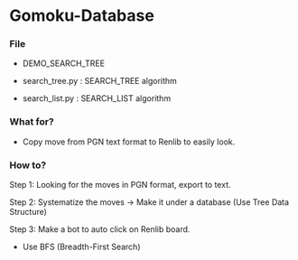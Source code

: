 # Gomoku-Database

### File

- DEMO_SEARCH_TREE

- search_tree.py : SEARCH_TREE algorithm

- search_list.py : SEARCH_LIST algorithm

### What for?
- Copy move from PGN text format to Renlib to easily look.

### How to?
Step 1: Looking for the moves in PGN format, export to text.

Step 2: Systematize the moves -> Make it under a database (Use Tree Data Structure)

Step 3: Make a bot to auto click on Renlib board.

+ Use BFS (Breadth-First Search)
